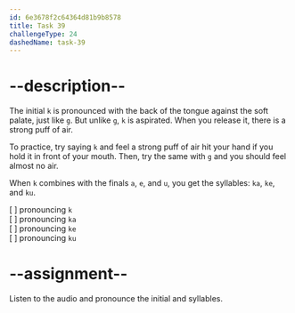 ```yaml
---
id: 6e3678f2c64364d81b9b8578
title: Task 39
challengeType: 24
dashedName: task-39
---
```


<!--SPEAKING-->

<!-- (Audio) A: k, ka, ke, ku -->

# --description--

The initial `k` is pronounced with the back of the tongue against the soft palate, just like `g`. But unlike `g`, `k` is aspirated. When you release it, there is a strong puff of air.

To practice, try saying `k` and feel a strong puff of air hit your hand if you hold it in front of your mouth. Then, try the same with `g` and you should feel almost no air. 

When `k` combines with the finals `a`, `e`, and `u`, you get the syllables: `ka`, `ke`, and `ku`.

[ ] pronouncing `k`  
[ ] pronouncing `ka`  
[ ] pronouncing `ke`  
[ ] pronouncing `ku`

# --assignment--

Listen to the audio and pronounce the initial and syllables.
